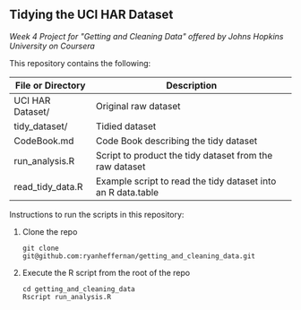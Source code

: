 ## Tidying the UCI HAR Dataset
_Week 4 Project for "Getting and Cleaning Data" offered by Johns Hopkins University on Coursera_

This repository contains the following:

File or Directory | Description
------------------|------------
UCI HAR Dataset/ | Original raw dataset 
tidy_dataset/ | Tidied dataset 
CodeBook.md | Code Book describing the tidy dataset
run_analysis.R | Script to product the tidy dataset from the raw dataset
read_tidy_data.R | Example script to read the tidy dataset into an R data.table

Instructions to run the scripts in this repository:

1. Clone the repo

    ```
    git clone git@github.com:ryanheffernan/getting_and_cleaning_data.git
    ```
    
1. Execute the R script from the root of the repo

    ```
    cd getting_and_cleaning_data
    Rscript run_analysis.R
    ```




